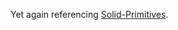 Yet again referencing [Solid-Primitives](https://github.com/solidjs-community/solid-primitives/tree/main/template).
